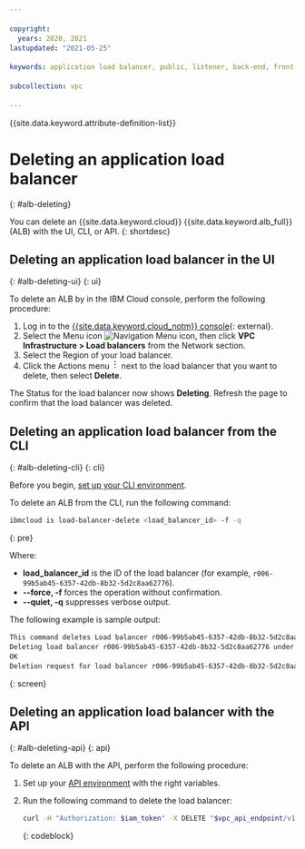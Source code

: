```yaml
---

copyright:
  years: 2020, 2021
lastupdated: "2021-05-25"

keywords: application load balancer, public, listener, back-end, front-end, pool, round-robin, weighted, connections, methods, policies, APIs, access, ports, vpc network, delete

subcollection: vpc

---
```


{{site.data.keyword.attribute-definition-list}}

# Deleting an application load balancer
{: #alb-deleting}

You can delete an {{site.data.keyword.cloud}} {{site.data.keyword.alb_full}} (ALB) with the UI, CLI, or API.
{: shortdesc}

## Deleting an application load balancer in the UI
{: #alb-deleting-ui}
{: ui}

To delete an ALB by in the IBM Cloud console, perform the following procedure:

1. Log in to the [{{site.data.keyword.cloud_notm}} console](/login){: external}.
1. Select the Menu icon ![Navigation Menu icon](../../icons/icon_hamburger.svg), then click **VPC Infrastructure > Load balancers** from the Network section.
1. Select the Region of your load balancer.
1. Click the Actions menu ![Actions menu](images/overflow.png) next to the load balancer that you want to delete, then select **Delete**.

The Status for the load balancer now shows **Deleting**. Refresh the page to confirm that the load balancer was deleted.

## Deleting an application load balancer from the CLI
{: #alb-deleting-cli}
{: cli}

Before you begin, [set up your CLI environment](/docs/vpc?topic=vpc-set-up-environment&interface=cli).

To delete an ALB from the CLI, run the following command:

```sh
ibmcloud is load-balancer-delete <load_balancer_id> -f -q
```
{: pre}

Where:

* **load_balancer_id** is the ID of the load balancer (for example, `r006-99b5ab45-6357-42db-8b32-5d2c8aa62776`).
* **--force, -f** forces the operation without confirmation.
* **--quiet, -q** suppresses verbose output.

The following example is sample output:

```sh
This command deletes Load balancer r006-99b5ab45-6357-42db-8b32-5d2c8aa62776 and cannot be undone. Continue [y/n] ?> y
Deleting load balancer r006-99b5ab45-6357-42db-8b32-5d2c8aa62776 under account IBM Cloud Network Services as user test@ibm.com...
OK
Deletion request for load balancer r006-99b5ab45-6357-42db-8b32-5d2c8aa62776 was accepted.
```
{: screen}

## Deleting an application load balancer with the API
{: #alb-deleting-api}
{: api}

To delete an ALB with the API, perform the following procedure:

1. Set up your [API environment](/docs/vpc?topic=vpc-set-up-environment#api-prerequisites-setup) with the right variables.

1. Run the following command to delete the load balancer:

    ```bash
    curl -H "Authorization: $iam_token" -X DELETE "$vpc_api_endpoint/v1/load_balancers/$lbid?version=$api_version&generation=2"
    ```
    {: codeblock}
